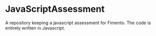 # JavaScriptAssessment
A repository keeping a javascript assessment for Fimento. The code is entirely written in Javascript.

